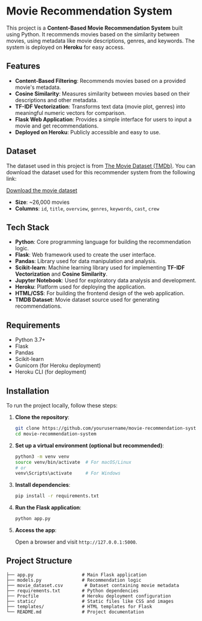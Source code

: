 # Movie Recommendation System

This project is a **Content-Based Movie Recommendation System** built using Python. It recommends movies based on the similarity between movies, using metadata like movie descriptions, genres, and keywords. The system is deployed on **Heroku** for easy access.

## Features

- **Content-Based Filtering**: Recommends movies based on a provided movie's metadata.
- **Cosine Similarity**: Measures similarity between movies based on their descriptions and other metadata.
- **TF-IDF Vectorization**: Transforms text data (movie plot, genres) into meaningful numeric vectors for comparison.
- **Flask Web Application**: Provides a simple interface for users to input a movie and get recommendations.
- **Deployed on Heroku**: Publicly accessible and easy to use.

## Dataset

The dataset used in this project is from [The Movie Dataset (TMDb)](https://www.themoviedb.org/). You can download the dataset used for this recommender system from the following link:

[Download the movie dataset](https://www.kaggle.com/datasets/tmdb/tmdb-movie-metadata)

- **Size**: ~26,000 movies
- **Columns**: `id`, `title`, `overview`, `genres`, `keywords`, `cast`, `crew`

## Tech Stack

- **Python**: Core programming language for building the recommendation logic.
- **Flask**: Web framework used to create the user interface.
- **Pandas**: Library used for data manipulation and analysis.
- **Scikit-learn**: Machine learning library used for implementing **TF-IDF Vectorization** and **Cosine Similarity**.
- **Jupyter Notebook**: Used for exploratory data analysis and development.
- **Heroku**: Platform used for deploying the application.
- **HTML/CSS**: For building the frontend design of the web application.
- **TMDB Dataset**: Movie dataset source used for generating recommendations.

## Requirements

- Python 3.7+
- Flask
- Pandas
- Scikit-learn
- Gunicorn (for Heroku deployment)
- Heroku CLI (for deployment)

## Installation

To run the project locally, follow these steps:

1. **Clone the repository**:

    ```bash
    git clone https://github.com/yourusername/movie-recommendation-system.git
    cd movie-recommendation-system
    ```

2. **Set up a virtual environment (optional but recommended)**:

    ```bash
    python3 -m venv venv
    source venv/bin/activate  # For macOS/Linux
    # or
    venv\Scripts\activate     # For Windows
    ```

3. **Install dependencies**:

    ```bash
    pip install -r requirements.txt
    ```

4. **Run the Flask application**:

    ```bash
    python app.py
    ```

5. **Access the app**:

    Open a browser and visit `http://127.0.0.1:5000`.

## Project Structure

```plaintext
├── app.py                  # Main Flask application
├── models.py               # Recommendation logic
├── movie_dataset.csv        # Dataset containing movie metadata
├── requirements.txt        # Python dependencies
├── Procfile                # Heroku deployment configuration
├── static/                 # Static files like CSS and images
├── templates/              # HTML templates for Flask
└── README.md               # Project documentation
